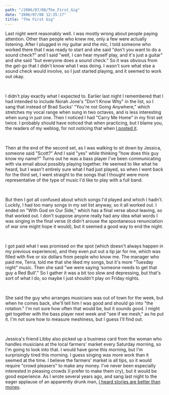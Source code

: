 ```yaml
---
path: "/2006/07/08/The_First_Gig" 
date: "2006/07/08 12:35:17" 
title: "The First Gig" 
---
```

<p>Last night went reasonably well. I was mostly wrong about people paying attention. Other than people who knew me, only a few were actually listening. After I plugged in my guitar and the mic, I told someone who worked there that I was ready to start and she said "don't you want to do a sound check?" and I said "well, I can hear myself play, and it's just a guitar" and she said "but everyone does a sound check." So it was obvious from the get-go that I didn't know what I was doing.  I wasn't sure what else a sound check would involve, so I just started playing, and it seemed to work out okay.</p><br><p>I didn't play exactly what I expected to. Earlier last night I remembered that I had intended to include Norah Jone's "Don't Know Why" in the list, so I sang that instead of Brad Sucks' "You're not Going Anywhere," which stretches my vocal range when sung in two octaves, and is less interesting when sung in just one. Then I noticed I had "Carry Me Home" in my first set twice. I probably should have noticed that when practicing, but I blame you, the readers of my weblog, for not noticing that when <a href="http://typewriting.org/2006/07/06/July_7_Set_Lists/">I posted it</a>.</p><br><p>Then at the end of the second set, as I was walking to sit down by Jessica, someone said "Scott?" And I said "yes" while thinking "how does this guy know my name?" Turns out he was a bass player I've been communicating with via email about possibly playing together. He seemed to like what he heard, but I wasn't entirely sure what I had just played, so when I went back for the third set, I went straight to the songs that I thought were more representative of the type of music I'd like to play with a full band.</p><br><p>But then I got all confused about which songs I'd played and which I hadn't. Luckily, I had too many songs in my set list anyway, so it all worked out. I ended on "With God on Our Side," which has a final verse about leaving, so that worked out. I don't suppose anyone really had any idea what words I was singing in the final verse (it didn't arouse the spontaneous renunciation of war one might hope it would), but it seemed a good way to end the night.</p><br><p>I got paid what I was promised on the spot (which doesn't always happen in my previous experience), and they even put out a tip jar for me, which was filled with five or six dollars from people who know me. The manager who paid me, Terra, told me that she liked my songs, but it's more "Tuesday night" music. Then she said "we were saying &#8216;someone needs to get that guy a Red Bull'." So I gather it was a bit too slow and depressing, but that's sort of what I do, so maybe I just shouldn't play on Friday nights.</p><br><p>She said the guy who arranges musicians was out of town for the week, but when he comes back, she'll tell him I was good and should go into "the rotation." I'm not sure how often that would be, but it sounds good. I might get together with the bass player next week and "see if we mesh," as he put it. I'm not sure how to measure meshiness, but I guess I'll find out.</p><br><p>Jessica's friend Libby also picked up a business card from the woman who handles musicians at the local farmers' market every Saturday morning, so I'm going to look into that. I would have gone this morning, but I'm surprisingly tired this morning. I guess singing was more work than it seemed at the time. I believe the farmers' market is all tips, so it would require "crowd pleasers" to make any money. I've never been especially interested in pleasing crowds (I prefer to make them cry), but it would be good experience. As I wrote several years ago, and sang last night to the eager applause of an apparently drunk man, <a href="http://music.randomchaos.com/lyrics/scott_reynen/stories_and_money">I heard stories are better than money</a>.</p>